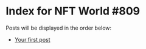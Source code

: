 # Index for NFT World #809
Posts will be displayed in the order below:

- [Your first post](./001-first.md)

